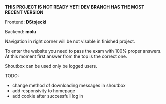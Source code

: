 <b>THIS PROJECT IS NOT READY YET! DEV BRANCH HAS THE MOST RECENT VERSION</b>

Frontend: <b>DStojecki</b>

Backend: <b>molu</b>


Navigation in right corner will be not visable in finished project.

To enter the website you need to pass the exam with 100% proper answers. At this moment first answer from the top is the correct one. 

Shoutbox can be used only be logged users.

TODO: 
- change method of downloading messages in shoutbox
- add responsivity to homepage
- add cookie after successfull log in
